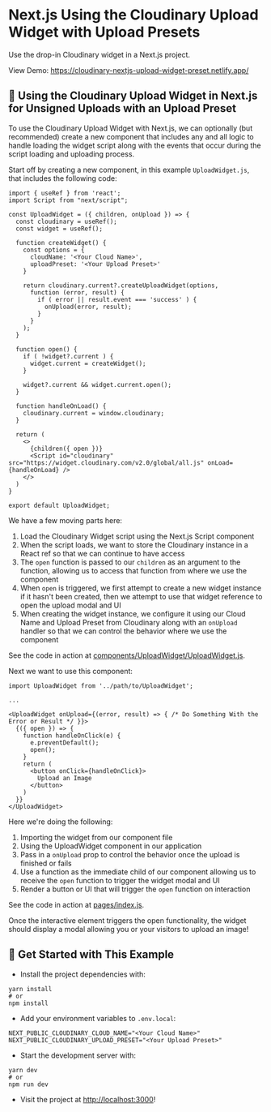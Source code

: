 # Next.js Using the Cloudinary Upload Widget with Upload Presets

Use the drop-in Cloudinary widget in a Next.js project.

View Demo: <https://cloudinary-nextjs-upload-widget-preset.netlify.app/>

## 🧰 Using the Cloudinary Upload Widget in Next.js for Unsigned Uploads with an Upload Preset

To use the Cloudinary Upload Widget with Next.js, we can optionally (but recommended) create a new component that includes any and all logic to handle loading the widget script along with the events that occur during the script loading and uploading process.

Start off by creating a new component, in this example `UploadWidget.js`, that includes the following code:

```
import { useRef } from 'react';
import Script from "next/script";

const UploadWidget = ({ children, onUpload }) => {
  const cloudinary = useRef();
  const widget = useRef();

  function createWidget() {
    const options = {
      cloudName: '<Your Cloud Name>',
      uploadPreset: '<Your Upload Preset>'
    }

    return cloudinary.current?.createUploadWidget(options,
      function (error, result) {
        if ( error || result.event === 'success' ) {
          onUpload(error, result);
        }
      }
    );
  }

  function open() {
    if ( !widget?.current ) {
      widget.current = createWidget();
    }

    widget?.current && widget.current.open();
  }

  function handleOnLoad() {
    cloudinary.current = window.cloudinary;
  }

  return (
    <>
      {children({ open })}
      <Script id="cloudinary" src="https://widget.cloudinary.com/v2.0/global/all.js" onLoad={handleOnLoad} />
    </>
  )
}

export default UploadWidget;
```

We have a few moving parts here:
1. Load the Cloudinary Widget script using the Next.js Script component
1. When the script loads, we want to store the Cloudinary instance in a React ref so that we can continue to have access
1. The `open` function is passed to our `children` as an argument to the function, allowing us to access that function from where we use the component
1. When `open` is triggered, we first attempt to create a new widget instance if it hasn't been created, then we attempt to use that widget reference to open the upload modal and UI
1. When creating the widget instance, we configure it using our Cloud Name and Upload Preset from Cloudinary along with an `onUpload` handler so that we can control the behavior where we use the component

See the code in action at [components/UploadWidget/UploadWidget.js](components/UploadWidget/UploadWidget.js).

Next we want to use this component:

```
import UploadWidget from '../path/to/UploadWidget';

...

<UploadWidget onUpload={(error, result) => { /* Do Something With the Error or Result */ }}>
  {({ open }) => {
    function handleOnClick(e) {
      e.preventDefault();
      open();
    }
    return (
      <button onClick={handleOnClick}>
        Upload an Image
      </button>
    )
  }}
</UploadWidget>
```

Here we're doing the following:
1. Importing the widget from our component file
1. Using the UploadWidget component in our application
1. Pass in a `onUpload` prop to control the behavior once the upload is finished or fails
1. Use a function as the immediate child of our component allowing us to receive the `open` function to trigger the widget modal and UI
1. Render a button or UI that will trigger the `open` function on interaction

See the code in action at [pages/index.js](pages/index.js).

Once the interactive element triggers the open functionality, the widget should display a modal allowing you or your visitors to upload an image!

## 🚀 Get Started with This Example

* Install the project dependencies with:

```
yarn install
# or
npm install
```

* Add your environment variables to `.env.local`:

```
NEXT_PUBLIC_CLOUDINARY_CLOUD_NAME="<Your Cloud Name>"
NEXT_PUBLIC_CLOUDINARY_UPLOAD_PRESET="<Your Upload Preset>"
```

* Start the development server with:

```
yarn dev
# or
npm run dev
```

* Visit the project at <http://localhost:3000>!
